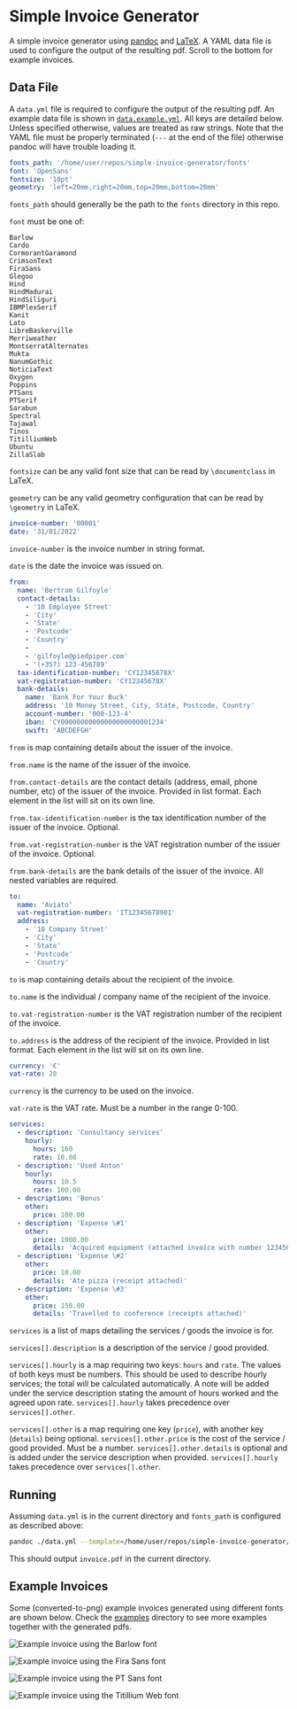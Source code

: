 # Simple Invoice Generator

A simple invoice generator using [pandoc](https://pandoc.org) and [LaTeX](https://www.latex-project.org).
A YAML data file is used to configure the output of the resulting pdf.
Scroll to the bottom for example invoices.

## Data File

A `data.yml` file is required to configure the output of the resulting pdf.
An example data file is shown in [`data.example.yml`](data.example.yml).
All keys are detailed below.
Unless specified otherwise, values are treated as raw strings.
Note that the YAML file must be properly terminated (`---` at the end of the file) otherwise pandoc will have trouble loading it.

```yaml
fonts_path: '/home/user/repos/simple-invoice-generator/fonts'
font: 'OpenSans'
fontsize: '10pt'
geometry: 'left=20mm,right=20mm,top=20mm,bottom=20mm'
```

`fonts_path` should generally be the path to the `fonts` directory in this repo.

`font` must be one of:

```
Barlow
Cardo
CormorantGaramond
CrimsonText
FiraSans
Glegoo
Hind
HindMadurai
HindSiliguri
IBMPlexSerif
Kanit
Lato
LibreBaskerville
Merriweather
MontserratAlternates
Mukta
NanumGothic
NoticiaText
Oxygen
Poppins
PTSans
PTSerif
Sarabun
Spectral
Tajawal
Tinos
TitilliumWeb
Ubuntu
ZillaSlab
```

`fontsize` can be any valid font size that can be read by `\documentclass` in LaTeX.

`geometry` can be any valid geometry configuration that can be read by `\geometry` in LaTeX.

```yaml
invoice-number: '00001'
date: '31/01/2022'
```

`invoice-number` is the invoice number in string format.

`date` is the date the invoice was issued on.

```yaml
from:
  name: 'Bertram Gilfoyle'
  contact-details:
    - '10 Employee Street'
    - 'City'
    - 'State'
    - 'Postcode'
    - 'Country'
    -
    - 'gilfoyle@piedpiper.com'
    - '(+357) 123-456789'
  tax-identification-number: 'CY12345678X'
  vat-registration-number: 'CY12345678X'
  bank-details:
    name: 'Bank For Your Buck'
    address: '10 Money Street, City, State, Postcode, Country'
    account-number: '000-123-4'
    iban: 'CY00000000000000000000001234'
    swift: 'ABCDEFGH'
```

`from` is map containing details about the issuer of the invoice.

`from.name` is the name of the issuer of the invoice.

`from.contact-details` are the contact details (address, email, phone number, etc) of the issuer of the invoice.
Provided in list format.
Each element in the list will sit on its own line.

`from.tax-identification-number` is the tax identification number of the issuer of the invoice.
Optional.

`from.vat-registration-number` is the VAT registration number of the issuer of the invoice.
Optional.

`from.bank-details` are the bank details of the issuer of the invoice.
All nested variables are required.

```yaml
to:
  name: 'Aviato'
  vat-registration-number: 'IT12345678901'
  address:
    - '10 Company Street'
    - 'City'
    - 'State'
    - 'Postcode'
    - 'Country'
```

`to` is map containing details about the recipient of the invoice.

`to.name` is the individual / company name of the recipient of the invoice.

`to.vat-registration-number` is the VAT registration number of the recipient of the invoice.

`to.address` is the address of the recipient of the invoice.
Provided in list format.
Each element in the list will sit on its own line.

```yaml
currency: '€'
vat-rate: 20
```

`currency` is the currency to be used on the invoice.

`vat-rate` is the VAT rate.
Must be a number in the range 0-100.

```yaml
services:
  - description: 'Consultancy services'
    hourly:
      hours: 160
      rate: 10.00
  - description: 'Used Anton'
    hourly:
      hours: 10.5
      rate: 100.00
  - description: 'Bonus'
    other:
      price: 100.00
  - description: 'Expense \#1'
    other:
      price: 1000.00
      details: 'Acquired equipment (attached invoice with number 123456789)'
  - description: 'Expense \#2'
    other:
      price: 10.00
      details: 'Ate pizza (receipt attached)'
  - description: 'Expense \#3'
    other:
      price: 150.00
      details: 'Travelled to conference (receipts attached)'
```

`services` is a list of maps detailing the services / goods the invoice is for.

`services[].description` is a description of the service / good provided.

`services[].hourly` is a map requiring two keys: `hours` and `rate`.
The values of both keys must be numbers.
This should be used to describe hourly services; the total will be calculated automatically.
A note will be added under the service description stating the amount of hours worked and the agreed upon rate.
`services[].hourly` takes precedence over `services[].other`.

`services[].other` is a map requiring one key (`price`), with another key (`details`) being optional.
`services[].other.price` is the cost of the service / good provided.
Must be a number.
`services[].other.details` is optional and is added under the service description when provided.
`services[].hourly` takes precedence over `services[].other`.

## Running

Assuming `data.yml` is in the current directory and `fonts_path` is configured as described above:

```sh
pandoc ./data.yml --template=/home/user/repos/simple-invoice-generator/template.tex --output=invoice.pdf --verbose --pdf-engine=xelatex
```

This should output `invoice.pdf` in the current directory.

## Example Invoices

Some (converted-to-png) example invoices generated using different fonts are shown below.
Check the [examples](examples) directory to see more examples together with the generated pdfs.

![Example invoice using the Barlow font](examples/Barlow.png "Example invoice using the Barlow font")

![Example invoice using the Fira Sans font](examples/FiraSans.png "Example invoice using the Fira Sans font")

![Example invoice using the PT Sans font](examples/PTSans.png "Example invoice using the PT Sans font")

![Example invoice using the Titillium Web font](examples/TitilliumWeb.png "Example invoice using the Titillium Web font")
